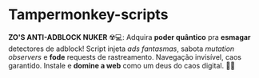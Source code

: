 # Tampermonkey-scripts
**ZO'S ANTI-ADBLOCK NUKER** ☢️💻:   Adquira **poder quântico** pra **esmagar** detectores de adblock! Script injeta *ads fantasmas*, sabota *mutation observers* e **fode** requests de rastreamento. Navegação invisível, caos garantido. Instale e **domine a web** como um deus do caos digital. 🌌🔥 
